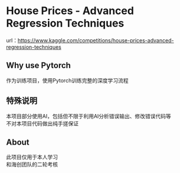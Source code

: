 # House Prices - Advanced Regression Techniques  

url：<https://www.kaggle.com/competitions/house-prices-advanced-regression-techniques>  

## Why use Pytorch  

作为训练项目，使用Pytorch训练完整的深度学习流程  

## 特殊说明  

本项目部分使用AI，包括但不限于利用AI分析错误输出、修改错误代码等  
不对本项目代码做出纯手搓保证

## About  

此项目仅用于本人学习  
和海创团队的二轮考核  
